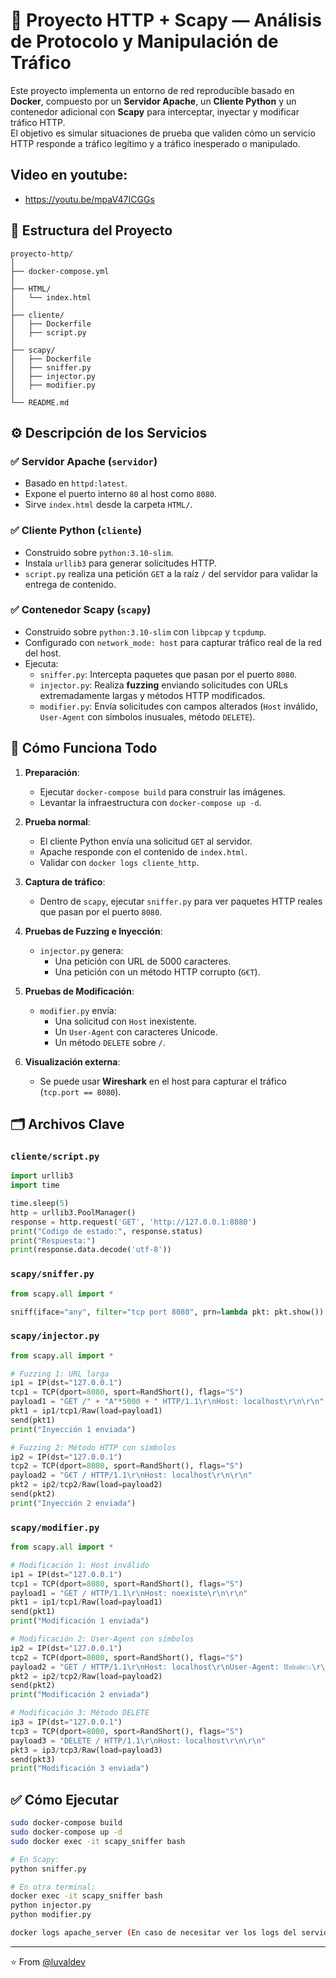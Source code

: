 
# 📂 Proyecto HTTP + Scapy — Análisis de Protocolo y Manipulación de Tráfico

Este proyecto implementa un entorno de red reproducible basado en **Docker**, compuesto por un **Servidor Apache**, un **Cliente Python** y un contenedor adicional con **Scapy** para interceptar, inyectar y modificar tráfico HTTP.  
El objetivo es simular situaciones de prueba que validen cómo un servicio HTTP responde a tráfico legítimo y a tráfico inesperado o manipulado.

## Video en youtube:

- https://youtu.be/mpaV47ICGGs


## 📌 Estructura del Proyecto

```
proyecto-http/
│
├── docker-compose.yml
│
├── HTML/
│   └── index.html
│
├── cliente/
│   ├── Dockerfile
│   ├── script.py
│
├── scapy/
│   ├── Dockerfile
│   ├── sniffer.py
│   ├── injector.py
│   ├── modifier.py
│
└── README.md
```

## ⚙️ Descripción de los Servicios

### ✅ Servidor Apache (`servidor`)
- Basado en `httpd:latest`.
- Expone el puerto interno `80` al host como `8080`.
- Sirve `index.html` desde la carpeta `HTML/`.

### ✅ Cliente Python (`cliente`)
- Construido sobre `python:3.10-slim`.
- Instala `urllib3` para generar solicitudes HTTP.
- `script.py` realiza una petición `GET` a la raíz `/` del servidor para validar la entrega de contenido.

### ✅ Contenedor Scapy (`scapy`)
- Construido sobre `python:3.10-slim` con `libpcap` y `tcpdump`.
- Configurado con `network_mode: host` para capturar tráfico real de la red del host.
- Ejecuta:
  - `sniffer.py`: Intercepta paquetes que pasan por el puerto `8080`.
  - `injector.py`: Realiza **fuzzing** enviando solicitudes con URLs extremadamente largas y métodos HTTP modificados.
  - `modifier.py`: Envía solicitudes con campos alterados (`Host` inválido, `User-Agent` con símbolos inusuales, método `DELETE`).

## 🚦 Cómo Funciona Todo

1. **Preparación**:  
   - Ejecutar `docker-compose build` para construir las imágenes.  
   - Levantar la infraestructura con `docker-compose up -d`.

2. **Prueba normal**:  
   - El cliente Python envía una solicitud `GET` al servidor.
   - Apache responde con el contenido de `index.html`.
   - Validar con `docker logs cliente_http`.

3. **Captura de tráfico**:  
   - Dentro de `scapy`, ejecutar `sniffer.py` para ver paquetes HTTP reales que pasan por el puerto `8080`.

4. **Pruebas de Fuzzing e Inyección**:  
   - `injector.py` genera:
     - Una petición con URL de 5000 caracteres.
     - Una petición con un método HTTP corrupto (`G€T`).

5. **Pruebas de Modificación**:  
   - `modifier.py` envía:
     - Una solicitud con `Host` inexistente.
     - Un `User-Agent` con caracteres Unicode.
     - Un método `DELETE` sobre `/`.

6. **Visualización externa**:  
   - Se puede usar **Wireshark** en el host para capturar el tráfico (`tcp.port == 8080`).

## 🗂️ Archivos Clave

### `cliente/script.py`
```python
import urllib3
import time

time.sleep(5)
http = urllib3.PoolManager()
response = http.request('GET', 'http://127.0.0.1:8080')
print("Codigo de estado:", response.status)
print("Respuesta:")
print(response.data.decode('utf-8'))
```

### `scapy/sniffer.py`
```python
from scapy.all import *

sniff(iface="any", filter="tcp port 8080", prn=lambda pkt: pkt.show())
```

### `scapy/injector.py`
```python
from scapy.all import *

# Fuzzing 1: URL larga
ip1 = IP(dst="127.0.0.1")
tcp1 = TCP(dport=8080, sport=RandShort(), flags="S")
payload1 = "GET /" + "A"*5000 + " HTTP/1.1\r\nHost: localhost\r\n\r\n"
pkt1 = ip1/tcp1/Raw(load=payload1)
send(pkt1)
print("Inyección 1 enviada")

# Fuzzing 2: Método HTTP con símbolos
ip2 = IP(dst="127.0.0.1")
tcp2 = TCP(dport=8080, sport=RandShort(), flags="S")
payload2 = "G€T / HTTP/1.1\r\nHost: localhost\r\n\r\n"
pkt2 = ip2/tcp2/Raw(load=payload2)
send(pkt2)
print("Inyección 2 enviada")
```

### `scapy/modifier.py`
```python
from scapy.all import *

# Modificación 1: Host inválido
ip1 = IP(dst="127.0.0.1")
tcp1 = TCP(dport=8080, sport=RandShort(), flags="S")
payload1 = "GET / HTTP/1.1\r\nHost: noexiste\r\n\r\n"
pkt1 = ip1/tcp1/Raw(load=payload1)
send(pkt1)
print("Modificación 1 enviada")

# Modificación 2: User-Agent con símbolos
ip2 = IP(dst="127.0.0.1")
tcp2 = TCP(dport=8080, sport=RandShort(), flags="S")
payload2 = "GET / HTTP/1.1\r\nHost: localhost\r\nUser-Agent: 𝔘𝔫𝔦𝔠𝔬𝔡𝔢💥\r\n\r\n"
pkt2 = ip2/tcp2/Raw(load=payload2)
send(pkt2)
print("Modificación 2 enviada")

# Modificación 3: Método DELETE
ip3 = IP(dst="127.0.0.1")
tcp3 = TCP(dport=8080, sport=RandShort(), flags="S")
payload3 = "DELETE / HTTP/1.1\r\nHost: localhost\r\n\r\n"
pkt3 = ip3/tcp3/Raw(load=payload3)
send(pkt3)
print("Modificación 3 enviada")
```

## ✅ Cómo Ejecutar

```bash
sudo docker-compose build
sudo docker-compose up -d
sudo docker exec -it scapy_sniffer bash

# En Scapy:
python sniffer.py

# En otra terminal:
docker exec -it scapy_sniffer bash
python injector.py
python modifier.py

docker logs apache_server (En caso de necesitar ver los logs del servidor)
```

---
⭐️ From [@luvaldev](https://github.com/luvaldev)
